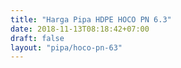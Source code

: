 ```yaml
---
title: "Harga Pipa HDPE HOCO PN 6.3"
date: 2018-11-13T08:18:42+07:00
draft: false
layout: "pipa/hoco-pn-63"
---
```


